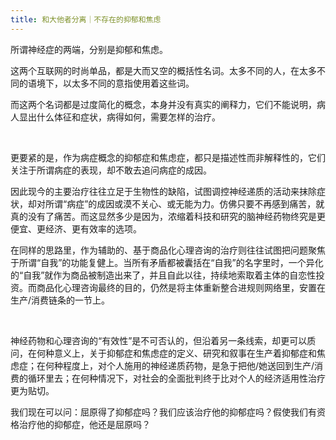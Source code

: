 ```yaml
---
title: 和大他者分离｜不存在的抑郁和焦虑
---
```


所谓神经症的两端，分别是抑郁和焦虑。<!--more-->

这两个互联网的时尚单品，都是大而又空的概括性名词。太多不同的人，在太多不同的语境下，以太多不同的意指使用着这些词。

而这两个名词都是过度简化的概念，本身并没有真实的阐释力，它们不能说明，病人显出什么体征和症状，病得如何，需要怎样的治疗。

<br />

更要紧的是，作为病症概念的抑郁症和焦虑症，都只是描述性而非解释性的，它们关注于所谓病症的表现，却不敢去追问病症的成因。

因此现今的主要治疗往往立足于生物性的缺陷，试图调控神经递质的活动来抹除症状，却对所谓“病症”的成因或漠不关心、或无能为力。仿佛只要不再感到痛苦，就真的没有了痛苦。而这显然多少是因为，浓缩着科技和研究的脑神经药物终究是更便宜、更经济、更有效率的选项。

在同样的思路里，作为辅助的、基于商品化心理咨询的治疗则往往试图把问题聚焦于所谓“自我”的功能复健上。当所有矛盾都被囊括在“自我”的名字里时，一个异化的“自我”就作为商品被制造出来了，并且自此以往，持续地索取着主体的自恋性投资。而商品化心理咨询最终的目的，仍然是将主体重新整合进规则网络里，安置在生产/消费链条的一节上。

<br />

神经药物和心理咨询的“有效性”是不可否认的，但沿着另一条线索，却更可以质问，在何种意义上，关于抑郁症和焦虑症的定义、研究和叙事在生产着抑郁症和焦虑症；在何种程度上，对个人施用的神经递质药物，是急于把他/她送回到生产/消费的循环里去；在何种情况下，对社会的全面批判终于比对个人的经济适用性治疗更为贴切。

我们现在可以问：屈原得了抑郁症吗？我们应该治疗他的抑郁症吗？假使我们有资格治疗他的抑郁症，他还是屈原吗？